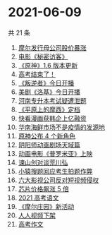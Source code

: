 # 2021-06-09

共 21 条

<!-- BEGIN -->
<!-- 最后更新时间 Wed Jun 09 2021 20:09:04 GMT+0800 (China Standard Time) -->

1. [摩尔发行母公司股价暴涨](https://www.zhihu.com/search?q=摩尔庄园)
2. [电影《秘密访客》](https://www.zhihu.com/search?q=秘密访客)
3. [《原神》1.6 版本更新](https://www.zhihu.com/search?q=原神)
4. [高考结束了！](https://www.zhihu.com/search?q=高考结束)
5. [《叛逆者》今日开播](https://www.zhihu.com/search?q=叛逆者)
6. [美剧《洛基》今日开播](https://www.zhihu.com/search?q=洛基)
7. [河南专升本考试疑遭泄题](https://www.zhihu.com/search?q=河南专升本)
8. [《平原上的摩西》定档](https://www.zhihu.com/search?q=平原上的摩西)
9. [快看漫画获韩企上亿融资](https://www.zhihu.com/search?q=快看漫画)
10. [华南海鲜市场不是疫情的发源地](https://www.zhihu.com/search?q=华南海鲜市场)
11. [原神公布 4 个新角色](https://www.zhihu.com/search?q=原神)
12. [阴阳师动画剧场天域篇](https://www.zhihu.com/search?q=阴阳师)
13. [动画电影《普罗米亚》上映](https://www.zhihu.com/search?q=普罗米亚)
14. [谏山创对谈荒川弘](https://www.zhihu.com/search?q=谏山创)
15. [小猿搜题回应考生拍题作弊](https://www.zhihu.com/search?q=小猿搜题)
16. [六大影视公司反对短视频侵权](https://www.zhihu.com/search?q=短视频侵权)
17. [芯片价格飙涨 5 倍](https://www.zhihu.com/search?q=芯片)
18. [2021 高考语文](https://www.zhihu.com/search?q=高考语文)
19. [《摩尔庄园》新活动](https://www.zhihu.com/search?q=摩尔庄园)
20. [人人视频下架](https://www.zhihu.com/search?q=人人视频)
21. [高考作文](https://www.zhihu.com/search?q=高考作文)

<!-- END -->
